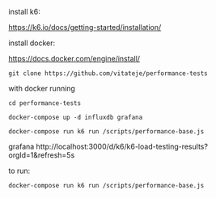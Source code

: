 install k6:

https://k6.io/docs/getting-started/installation/

install docker:

https://docs.docker.com/engine/install/

`git clone https://github.com/vitateje/performance-tests`

with docker running

`cd performance-tests`

`docker-compose up -d influxdb grafana`

`docker-compose run k6 run /scripts/performance-base.js`

grafana http://localhost:3000/d/k6/k6-load-testing-results?orgId=1&refresh=5s 

to run:

`docker-compose run k6 run /scripts/performance-base.js`
